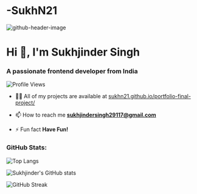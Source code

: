 # -SukhN21

![github-header-image](https://github.com/user-attachments/assets/9fd792e9-03f9-47d4-866d-be7a21f10e7f)

# Hi 👋, I'm Sukhjinder Singh
### A passionate frontend developer from India

![Profile Views](https://komarev.com/ghpvc/?username=sukhn21&label=Profile%20views&color=0e75b6&style=flat)

- 👨‍💻 All of my projects are available at [sukhn21.github.io/portfolio-final-project/](https://sukhn21.github.io/portfolio-final-project/)

- 📫 How to reach me **sukhjindersingh29117@gmail.com**

- ⚡ Fun fact **Have Fun!**

### GitHub Stats:
![Top Langs](https://github-readme-stats.vercel.app/api/top-langs?username=sukhn21&show_icons=true&locale=en&layout=compact)

![Sukhjinder's GitHub stats](https://github-readme-stats.vercel.app/api?username=sukhn21&show_icons=true&locale=en)

![GitHub Streak](https://github-readme-streak-stats.herokuapp.com/?user=sukhn21&)
